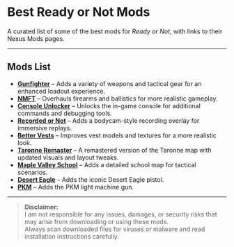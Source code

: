 # Best Ready or Not Mods

A curated list of some of the best mods for *Ready or Not*, with links to their Nexus Mods pages.

---

## Mods List

- **[Gunfighter](https://www.nexusmods.com/readyornot/...)** – Adds a variety of weapons and tactical gear for an enhanced loadout experience.
- **[NMFT](https://www.nexusmods.com/readyornot/...)** – Overhauls firearms and ballistics for more realistic gameplay.
- **[Console Unlocker](https://www.nexusmods.com/readyornot/...)** – Unlocks the in-game console for additional commands and debugging tools.
- **[Recorded or Not](https://www.nexusmods.com/readyornot/...)** – Adds a bodycam-style recording overlay for immersive replays.
- **[Better Vests](https://www.nexusmods.com/readyornot/...)** – Improves vest models and textures for a more realistic look.
- **[Taronne Remaster](https://www.nexusmods.com/readyornot/...)** – A remastered version of the Taronne map with updated visuals and layout tweaks.
- **[Maple Valley School](https://www.nexusmods.com/readyornot/...)** – Adds a detailed school map for tactical scenarios.
- **[Desert Eagle](https://www.nexusmods.com/readyornot/...)** – Adds the iconic Desert Eagle pistol.
- **[PKM](https://www.nexusmods.com/readyornot/...)** – Adds the PKM light machine gun.

---

> **Disclaimer:**  
> I am not responsible for any issues, damages, or security risks that may arise from downloading or using these mods.  
> Always scan downloaded files for viruses or malware and read installation instructions carefully.
